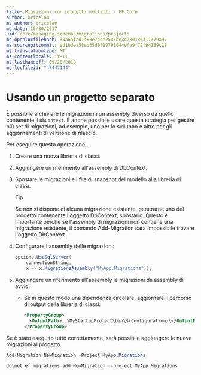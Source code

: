 ```yaml
---
title: Migrazioni con progetti multipli - EF Core
author: bricelam
ms.author: bricelam
ms.date: 10/30/2017
uid: core/managing-schemas/migrations/projects
ms.openlocfilehash: 30a6afad1488e74ce2585be3d780186311379a97
ms.sourcegitcommit: ad1bdea58ed35d0f19791044efe9f72f94189c18
ms.translationtype: MT
ms.contentlocale: it-IT
ms.lasthandoff: 09/28/2018
ms.locfileid: "47447144"
---
```

<a name="using-a-separate-project"></a>Usando un progetto separato
========================
È possibile archiviare le migrazioni in un assembly diverso da quello contenente il `DbContext`. È anche possibile usare questa strategia per gestire più set di migrazioni, ad esempio, uno per lo sviluppo e altro per gli aggiornamenti di versione di rilascio.

Per eseguire questa operazione...

1. Creare una nuova libreria di classi.

2. Aggiungere un riferimento all'assembly di DbContext.

3. Spostare le migrazioni e i file di snapshot del modello alla libreria di classi.
   > [!TIP]
   > Se non si dispone di alcuna migrazione esistente, generarne uno del progetto contenente l'oggetto DbContext, spostarlo. Questo è importante perché se l'assembly di migrazioni non contiene una migrazione esistente, il comando Add-Migration sarà Impossibile trovare l'oggetto DbContext.

4. Configurare l'assembly delle migrazioni:

   ``` csharp
   options.UseSqlServer(
       connectionString,
       x => x.MigrationsAssembly("MyApp.Migrations"));
   ```

5. Aggiungere un riferimento all'assembly le migrazioni da assembly di avvio.
   * Se in questo modo una dipendenza circolare, aggiornare il percorso di output della libreria di classi:

     ``` xml
     <PropertyGroup>
       <OutputPath>..\MyStartupProject\bin\$(Configuration)\</OutputPath>
     </PropertyGroup>
     ```

Se è stato eseguito tutto correttamente, sarà possibile aggiungere le nuove migrazioni al progetto.

``` powershell
Add-Migration NewMigration -Project MyApp.Migrations
```
``` Console
dotnet ef migrations add NewMigration --project MyApp.Migrations
```
